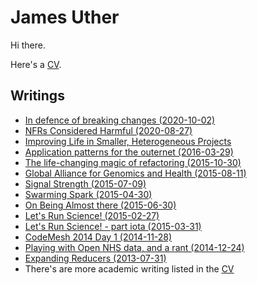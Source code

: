 # James Uther

Hi there.

Here's a [CV](cv.md).

## Writings

* [In defence of breaking changes (2020-10-02)](blog/in-defence-of-breaking-change.md)
* [NFRs Considered Harmful (2020-08-27)](blog/nfrs-considered-harmful.md)
* [Improving Life in Smaller, Heterogeneous Projects](https://www.infoq.com/presentations/smaller-heterogeneous-projects/)
* [Application patterns for the outernet (2016-03-29)](blog/application-patterns-for-the-outernet.md)
* [The life-changing magic of refactoring (2015-10-30)](blog/the-life-changing-magic-of-refactoring.md)
* [Global Alliance for Genomics and Health (2015-08-11)](blog/ga4gh.md)
* [Signal Strength (2015-07-09)](blog/signal-strength.md)
* [Swarming Spark (2015-04-30)](blog/swarming-spark.md)
* [On Being Almost there (2015-06-30)](blog/on-being-almost-there.md)
* [Let's Run Science! (2015-02-27)](blog/lets-run-science.md)
* [Let's Run Science! - part iota (2015-03-31)](blog/lets-run-science-part-iota.md)
* [CodeMesh 2014 Day 1 (2014-11-28)](blog/codemesh-day-1.md)
* [Playing with Open NHS data, and a rant (2014-12-24)](blog/open-nhs-data.md)
* [Expanding Reducers (2013-07-31)](blog/expanding-reducers.md)
* There's are more academic writing listed in the [CV](cv.md)
